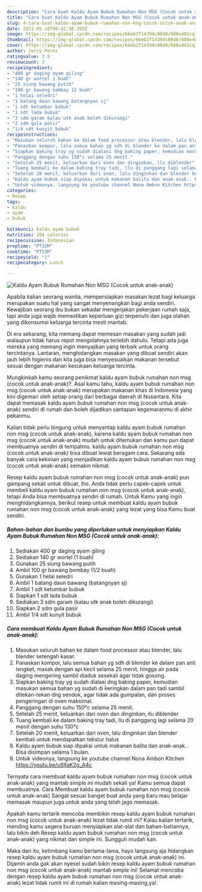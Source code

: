 ```yaml
---
description: "Cara buat Kaldu Ayam Bubuk Rumahan Non MSG (Cocok untuk anak-anak) yang lezat Untuk Jualan"
title: "Cara buat Kaldu Ayam Bubuk Rumahan Non MSG (Cocok untuk anak-anak) yang lezat Untuk Jualan"
slug: 4-cara-buat-kaldu-ayam-bubuk-rumahan-non-msg-cocok-untuk-anak-anak-yang-lezat-untuk-jualan
date: 2021-05-10T00:42:30.393Z
image: https://img-global.cpcdn.com/recipes/66eb2f14394c80d8/680x482cq70/kaldu-ayam-bubuk-rumahan-non-msg-cocok-untuk-anak-anak-foto-resep-utama.jpg
thumbnail: https://img-global.cpcdn.com/recipes/66eb2f14394c80d8/680x482cq70/kaldu-ayam-bubuk-rumahan-non-msg-cocok-untuk-anak-anak-foto-resep-utama.jpg
cover: https://img-global.cpcdn.com/recipes/66eb2f14394c80d8/680x482cq70/kaldu-ayam-bubuk-rumahan-non-msg-cocok-untuk-anak-anak-foto-resep-utama.jpg
author: Jerry Perez
ratingvalue: 3.8
reviewcount: 3
recipeingredient:
- "400 gr daging ayam giling"
- "140 gr wortel 1 buah"
- "25 siung bawang putih"
- "100 gr bawang bombay 12 buah"
- "1 helai seledri"
- "1 batang daun bawang batangnyan sj"
- "1 sdt ketumbar bubuk"
- "1 sdt lada bubuk"
- "3 sdm garam kalau utk anak boleh dikurangi"
- "2 sdm gula pasir"
- "1/4 sdt kunyit bubuk"
recipeinstructions:
- "Masukan seluruh bahan ke dalam food processor atau blender, lalu blender setengah kasar."
- "Panaskan kompor, lalu semua bahan yg sdh di blender ke dalam pan anti lengket, masak dengan api kecil selama 25 menit, hingga air pada daging mengering sambil diaduk sesekali agar tidak gosong."
- "Siapkan baking tray yg sudah dialasi dng baking paper, kemudian masukan semua bahan yg sudah di keringkan dalam pan tadi sambil ditekan-tekan dng sendok, agar tidak ada gumpalan, dan proses pengeringan di oven maksimal."
- "Panggang dengan suhu 150°c selama 25 menit."
- "Setelah 25 menit, keluarkan dari oven dan dinginkan, llu diblender"
- "Tuang kembali ke dalam baking tray tadi, llu di panggang lagi selama 20 menit dengan suhu 130°c"
- "Setelah 20 menit, keluarkan dari oven, lalu dinginkan dan blender kembali untuk mendapatkan tekstur halus"
- "Kaldu ayam bubuk siap dipakai untuk makanan balita dan anak-anak.. Bisa disimpan selama 1 bulan."
- "Untuk videonya, langsung ke youtube channel Nona Ambon Kitchen https://youtu.be/u9XaK2g_A4c"
categories:
- Resep
tags:
- kaldu
- ayam
- bubuk

katakunci: kaldu ayam bubuk 
nutrition: 204 calories
recipecuisine: Indonesian
preptime: "PT32M"
cooktime: "PT53M"
recipeyield: "1"
recipecategory: Lunch

---
```



![Kaldu Ayam Bubuk Rumahan Non MSG (Cocok untuk anak-anak)](https://img-global.cpcdn.com/recipes/66eb2f14394c80d8/680x482cq70/kaldu-ayam-bubuk-rumahan-non-msg-cocok-untuk-anak-anak-foto-resep-utama.jpg)

Apabila kalian seorang wanita, mempersiapkan masakan lezat bagi keluarga merupakan suatu hal yang sangat menyenangkan bagi anda sendiri. Kewajiban seorang ibu bukan sekadar mengerjakan pekerjaan rumah saja, tapi anda juga wajib memastikan keperluan gizi terpenuhi dan juga olahan yang dikonsumsi keluarga tercinta mesti mantab.

Di era  sekarang, kita memang dapat memesan masakan yang sudah jadi walaupun tidak harus repot mengolahnya terlebih dahulu. Tetapi ada juga mereka yang memang ingin menyajikan yang terbaik untuk orang tercintanya. Lantaran, menghidangkan masakan yang dibuat sendiri akan jauh lebih higienis dan kita juga bisa menyesuaikan makanan tersebut sesuai dengan makanan kesukaan keluarga tercinta. 



Mungkinkah kamu seorang penikmat kaldu ayam bubuk rumahan non msg (cocok untuk anak-anak)?. Asal kamu tahu, kaldu ayam bubuk rumahan non msg (cocok untuk anak-anak) merupakan makanan khas di Indonesia yang kini digemari oleh setiap orang dari berbagai daerah di Nusantara. Kita dapat memasak kaldu ayam bubuk rumahan non msg (cocok untuk anak-anak) sendiri di rumah dan boleh dijadikan santapan kegemaranmu di akhir pekanmu.

Kalian tidak perlu bingung untuk menyantap kaldu ayam bubuk rumahan non msg (cocok untuk anak-anak), karena kaldu ayam bubuk rumahan non msg (cocok untuk anak-anak) mudah untuk ditemukan dan kamu pun dapat membuatnya sendiri di tempatmu. kaldu ayam bubuk rumahan non msg (cocok untuk anak-anak) bisa dibuat lewat beragam cara. Sekarang ada banyak cara kekinian yang menjadikan kaldu ayam bubuk rumahan non msg (cocok untuk anak-anak) semakin nikmat.

Resep kaldu ayam bubuk rumahan non msg (cocok untuk anak-anak) pun gampang sekali untuk dibuat, lho. Anda tidak perlu capek-capek untuk membeli kaldu ayam bubuk rumahan non msg (cocok untuk anak-anak), tetapi Anda bisa membuatnya sendiri di rumah. Untuk Kamu yang ingin menghidangkannya, berikut resep untuk membuat kaldu ayam bubuk rumahan non msg (cocok untuk anak-anak) yang lezat yang bisa Kamu buat sendiri.

<!--inarticleads1-->

##### Bahan-bahan dan bumbu yang diperlukan untuk menyiapkan Kaldu Ayam Bubuk Rumahan Non MSG (Cocok untuk anak-anak):

1. Sediakan 400 gr daging ayam giling
1. Sediakan 140 gr wortel (1 buah)
1. Gunakan 25 siung bawang putih
1. Ambil 100 gr bawang bombay (1/2 buah)
1. Gunakan 1 helai seledri
1. Ambil 1 batang daun bawang (batangnyan sj)
1. Ambil 1 sdt ketumbar bubuk
1. Siapkan 1 sdt lada bubuk
1. Sediakan 3 sdm garam (kalau utk anak boleh dikurangi)
1. Siapkan 2 sdm gula pasir
1. Ambil 1/4 sdt kunyit bubuk




<!--inarticleads2-->

##### Cara membuat Kaldu Ayam Bubuk Rumahan Non MSG (Cocok untuk anak-anak):

1. Masukan seluruh bahan ke dalam food processor atau blender, lalu blender setengah kasar.
1. Panaskan kompor, lalu semua bahan yg sdh di blender ke dalam pan anti lengket, masak dengan api kecil selama 25 menit, hingga air pada daging mengering sambil diaduk sesekali agar tidak gosong.
1. Siapkan baking tray yg sudah dialasi dng baking paper, kemudian masukan semua bahan yg sudah di keringkan dalam pan tadi sambil ditekan-tekan dng sendok, agar tidak ada gumpalan, dan proses pengeringan di oven maksimal.
1. Panggang dengan suhu 150°c selama 25 menit.
1. Setelah 25 menit, keluarkan dari oven dan dinginkan, llu diblender
1. Tuang kembali ke dalam baking tray tadi, llu di panggang lagi selama 20 menit dengan suhu 130°c
1. Setelah 20 menit, keluarkan dari oven, lalu dinginkan dan blender kembali untuk mendapatkan tekstur halus
1. Kaldu ayam bubuk siap dipakai untuk makanan balita dan anak-anak.. Bisa disimpan selama 1 bulan.
1. Untuk videonya, langsung ke youtube channel Nona Ambon Kitchen https://youtu.be/u9XaK2g_A4c




Ternyata cara membuat kaldu ayam bubuk rumahan non msg (cocok untuk anak-anak) yang mantab simple ini mudah sekali ya! Kamu semua dapat membuatnya. Cara Membuat kaldu ayam bubuk rumahan non msg (cocok untuk anak-anak) Sangat sesuai banget buat anda yang baru mau belajar memasak maupun juga untuk anda yang telah jago memasak.

Apakah kamu tertarik mencoba membikin resep kaldu ayam bubuk rumahan non msg (cocok untuk anak-anak) lezat tidak rumit ini? Kalau kalian tertarik, mending kamu segera buruan menyiapkan alat-alat dan bahan-bahannya, lalu bikin deh Resep kaldu ayam bubuk rumahan non msg (cocok untuk anak-anak) yang nikmat dan simple ini. Sungguh mudah kan. 

Maka dari itu, ketimbang kamu berlama-lama, hayo langsung aja hidangkan resep kaldu ayam bubuk rumahan non msg (cocok untuk anak-anak) ini. Dijamin anda gak akan nyesel sudah bikin resep kaldu ayam bubuk rumahan non msg (cocok untuk anak-anak) mantab simple ini! Selamat mencoba dengan resep kaldu ayam bubuk rumahan non msg (cocok untuk anak-anak) lezat tidak rumit ini di rumah kalian masing-masing,ya!.

